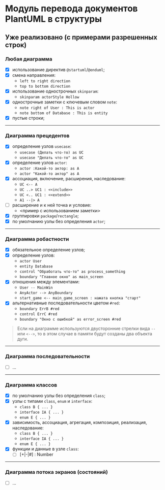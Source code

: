 # Модуль перевода документов PlantUML в структуры #

## Уже реализовано (с примерами разрешенных строк) ##
### Любая диаграмма ###
- [x] использование директив `@startuml`/`@enduml`;
- [x] смена направления:
  * `left to right direction`
  * `top to bottom direction`
- [x] использование однострочных `skinparam`:
  * `skinparam actorStyle Hollow`
- [x] однострочные заметки с ключевым словом `note`:
  * `note right of User : This is actor`
  * `note bottom of Database : This is entity`
- [x] пустые строки;
---

### Диаграмма прецедентов ###
- [x] определение узлов `usecase`:
  * `usecase (Делать что-то) as UC`
  * `usecase "Делать что-то" as UC`
- [x] определение узлов `actor`:
  * `actor :Какой-то актор: as A`
  * `actor "Какой-то актор" as A`
- [x] ассоциация, включение, расширения, наследование:
  * `UC <-- A`
  * `UC ..> UC1 : <<include>>`
  * `UC <.. UC1 : <<extend>>`
  * `A1 --|> A`
- [ ] расширение и к ней точка и условие:
  * <пример с использованием заметки>
- [x] группировки `package`/`rectangle`;
- [x] по умолчанию узлы без определения `actor`;
---

### Диаграмма робастности ###
- [x] обязательное определение узлов;
- [x] определение узлов:
  *  `actor User`
  *  `entity Database`
  *  `control "Обработать что-то" as process_something`
  *  `boundary "Главное окно" as main_screen`
- [x] отношения между элементами:
  * `User -- MainWin`
  * `AnyActor --> AnyBoundary`
  * `start_game <-- main_game_screen : нажата кнопка "старт"`
- [x] альтернативные последовательности цветом `#red`:
  *  `boundary ErrB #red`
  *  `control ErrC #red`
  *  `boundary "Окно с ошибкой" as error_screen #red`

> Если на диаграмме используются двусторонние стрелки вида `--` или `<-->`, то в этом случае в памяти будут созданы два объекта дуги.
---

### Диаграмма последовательности ###
- [ ] ...
---

### Диаграмма классов ###
- [x] по умолчанию узлы без определения `class`;
- [x] узлы с типами `class`, `enum` и `interface`:
  * `class B { ... }`
  * `interface IA { ... }`
  * `enum E { ... }`
- [x] зависимость, ассоциация, агрегация, композиция, реализация, наследование:
  * `class B { ... }`
  * `interface IA { ... }`
  * `enum E { ... }`
- [x] функции и данные в узле `class`:
  - [ ] [+|-|#]<Name> : Number
---

### Диаграмма потока экранов (состояний) ###
- [ ] ...

